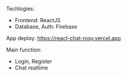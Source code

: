 Techlogies:
- Frontend: ReactJS
- Database, Auth: Firebase


App deploy: https://react-chat-rosy.vercel.app


Main function:
- Login, Register
- Chat realtime

